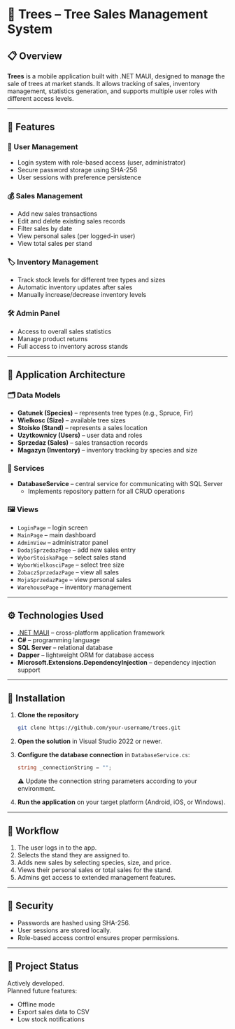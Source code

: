 # 🌲 Trees – Tree Sales Management System

## 📋 Overview

**Trees** is a mobile application built with .NET MAUI, designed to manage the sale of trees at market stands. It allows tracking of sales, inventory management, statistics generation, and supports multiple user roles with different access levels.

---

## 🔑 Features

### 👥 User Management

- Login system with role-based access (user, administrator)
- Secure password storage using SHA-256
- User sessions with preference persistence

### 💰 Sales Management

- Add new sales transactions
- Edit and delete existing sales records
- Filter sales by date
- View personal sales (per logged-in user)
- View total sales per stand

### 🏷️ Inventory Management

- Track stock levels for different tree types and sizes
- Automatic inventory updates after sales
- Manually increase/decrease inventory levels

### 🛠️ Admin Panel

- Access to overall sales statistics
- Manage product returns
- Full access to inventory across stands

---

## 🧱 Application Architecture

### 🗂️ Data Models

- **Gatunek (Species)** – represents tree types (e.g., Spruce, Fir)
- **Wielkosc (Size)** – available tree sizes
- **Stoisko (Stand)** – represents a sales location
- **Uzytkownicy (Users)** – user data and roles
- **Sprzedaz (Sales)** – sales transaction records
- **Magazyn (Inventory)** – inventory tracking by species and size

### 🧩 Services

- **DatabaseService** – central service for communicating with SQL Server
  - Implements repository pattern for all CRUD operations

### 🖼️ Views

- `LoginPage` – login screen
- `MainPage` – main dashboard
- `AdminView` – administrator panel
- `DodajSprzedazPage` – add new sales entry
- `WyborStoiskaPage` – select sales stand
- `WyborWielkosciPage` – select tree size
- `ZobaczSprzedazPage` – view all sales
- `MojaSprzedazPage` – view personal sales
- `WarehousePage` – inventory management

---

## ⚙️ Technologies Used

- [.NET MAUI](https://learn.microsoft.com/en-us/dotnet/maui/) – cross-platform application framework
- **C#** – programming language
- **SQL Server** – relational database
- **Dapper** – lightweight ORM for database access
- **Microsoft.Extensions.DependencyInjection** – dependency injection support

---

## 🚀 Installation

1. **Clone the repository**
   ```bash
   git clone https://github.com/your-username/trees.git
   ```

2. **Open the solution** in Visual Studio 2022 or newer.

3. **Configure the database connection** in `DatabaseService.cs`:
   ```csharp
   string _connectionString = "";
   ```
   ⚠️ Update the connection string parameters according to your environment.

4. **Run the application** on your target platform (Android, iOS, or Windows).

---

## 🔄 Workflow

1. The user logs in to the app.
2. Selects the stand they are assigned to.
3. Adds new sales by selecting species, size, and price.
4. Views their personal sales or total sales for the stand.
5. Admins get access to extended management features.

---

## 🔐 Security

- Passwords are hashed using SHA-256.
- User sessions are stored locally.
- Role-based access control ensures proper permissions.

---

## 📌 Project Status

Actively developed.  
Planned future features:

- Offline mode
- Export sales data to CSV
- Low stock notifications
